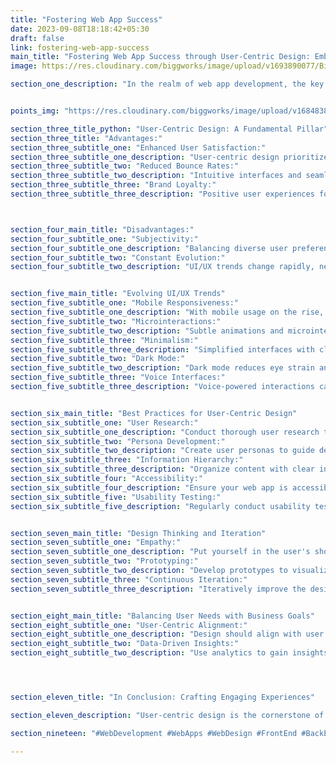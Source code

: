```yaml
---
title: "Fostering Web App Success"
date: 2023-09-08T18:18:42+05:30
draft: false
link: fostering-web-app-success
main_title: "Fostering Web App Success through User-Centric Design: Embracing UI/UX Trends and Best Practices"
image: https://res.cloudinary.com/biggworks/image/upload/v1693890077/Biggworks%20PDF%20of%20Blogs/native___cross_platform_development_h2ddzm.png

section_one_description: "In the realm of web app development, the key to success lies in placing users at the center of the design process. This article delves into the significance of user-centric design, exploring evolving UI/UX trends and best practices that empower developers to create web apps that resonate with users and drive engagement."


points_img: "https://res.cloudinary.com/biggworks/image/upload/v1684838348/Group_11544_lwrsg0.png"

section_three_title_python: "User-Centric Design: A Fundamental Pillar"
section_three_title: "Advantages:"
section_three_subtitle_one: "Enhanced User Satisfaction:"
section_three_subtitle_one_description: "User-centric design prioritizes user needs, resulting in more satisfying and engaging experiences."
section_three_subtitle_two: "Reduced Bounce Rates:"
section_three_subtitle_two_description: "Intuitive interfaces and seamless interactions reduce user frustration and lower bounce rates."
section_three_subtitle_three: "Brand Loyalty:"
section_three_subtitle_three_description: "Positive user experiences foster brand loyalty and encourage repeat visits."



section_four_main_title: "Disadvantages:"
section_four_subtitle_one: "Subjectivity:"
section_four_subtitle_one_description: "Balancing diverse user preferences and expectations can be challenging during the design phase."
section_four_subtitle_two: "Constant Evolution:"
section_four_subtitle_two_description: "UI/UX trends change rapidly, necessitating continuous adaptation to stay current."


section_five_main_title: "Evolving UI/UX Trends"
section_five_subtitle_one: "Mobile Responsiveness:"
section_five_subtitle_one_description: "With mobile usage on the rise, responsive design ensures seamless experiences across devices."
section_five_subtitle_two: "Microinteractions:"
section_five_subtitle_two_description: "Subtle animations and microinteractions enhance user engagement and create a sense of interactivity."
section_five_subtitle_three: "Minimalism:"
section_five_subtitle_three_description: "Simplified interfaces with clean lines and ample white space promote clarity and ease of use."
section_five_subtitle_two: "Dark Mode:"
section_five_subtitle_two_description: "Dark mode reduces eye strain and conserves device battery life, gaining popularity among users."
section_five_subtitle_three: "Voice Interfaces:"
section_five_subtitle_three_description: "Voice-powered interactions cater to users seeking hands-free, convenient navigation."


section_six_main_title: "Best Practices for User-Centric Design"
section_six_subtitle_one: "User Research:"
section_six_subtitle_one_description: "Conduct thorough user research to understand demographics, preferences, and pain points."
section_six_subtitle_two: "Persona Development:"
section_six_subtitle_two_description: "Create user personas to guide design decisions and ensure alignment with user needs."
section_six_subtitle_three: "Information Hierarchy:"
section_six_subtitle_three_description: "Organize content with clear information hierarchy, facilitating easy scanning and navigation."
section_six_subtitle_four: "Accessibility:"
section_six_subtitle_four_description: "Ensure your web app is accessible to users with disabilities, adhering to WCAG guidelines."
section_six_subtitle_five: "Usability Testing:"
section_six_subtitle_five_description: "Regularly conduct usability testing to identify areas of improvement and fine-tune the user experience."


section_seven_main_title: "Design Thinking and Iteration"
section_seven_subtitle_one: "Empathy:"
section_seven_subtitle_one_description: "Put yourself in the user's shoes to deeply understand their motivations, frustrations, and needs."
section_seven_subtitle_two: "Prototyping:"
section_seven_subtitle_two_description: "Develop prototypes to visualize the user journey and gather feedback for refinement."
section_seven_subtitle_three: "Continuous Iteration:"
section_seven_subtitle_three_description: "Iteratively improve the design based on user feedback and changing trends."


section_eight_main_title: "Balancing User Needs with Business Goals"
section_eight_subtitle_one: "User-Centric Alignment:"
section_eight_subtitle_one_description: "Design should align with user needs while supporting your app's core business objectives."
section_eight_subtitle_two: "Data-Driven Insights:"
section_eight_subtitle_two_description: "Use analytics to gain insights into user behavior and adjust the design accordingly."




section_eleven_title: "In Conclusion: Crafting Engaging Experiences"

section_eleven_description: "User-centric design is the cornerstone of web app success, ensuring that the final product resonates with users and garners their loyalty. By embracing evolving UI/UX trends and adhering to best practices, developers can create web apps that offer seamless navigation, visual appeal, and meaningful interactions. Remember that the true measure of a successful web app lies in its ability to captivate users and deliver experiences that leave a lasting impression."

section_nineteen: "#WebDevelopment #WebApps #WebDesign #FrontEnd #BackEnd #Programming #Coding #SoftwareEngineering #UIUX #FullStack #JavaScript #HTML #CSS #ReactJS #NodeJS #PHP #Python #WebDeveloper #MERN #MEAN"

---
```


